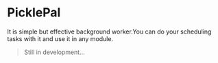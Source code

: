 # PicklePal
It is simple but effective background worker.You can do your scheduling tasks with it and use it in any module.

> Still in development...
